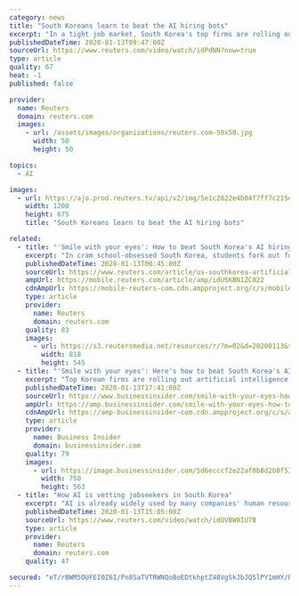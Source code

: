 ```yaml
---
category: news
title: "South Koreans learn to beat the AI hiring bots"
excerpt: "In a tight job market, South Korea's top firms are rolling out artificial intelligence in hiring. That's got jobseekers turning to cram schools to learn how to beat the bots."
publishedDateTime: 2020-01-13T09:47:00Z
sourceUrl: https://www.reuters.com/video/watch/idPdNN?now=true
type: article
quality: 67
heat: -1
published: false

provider:
  name: Reuters
  domain: reuters.com
  images:
    - url: /assets/images/organizations/reuters.com-50x50.jpg
      width: 50
      height: 50

topics:
  - AI

images:
  - url: https://ajo.prod.reuters.tv/api/v2/img/5e1c2822e4b04f7ff7c215e4-1578903586142?location=LANDSCAPE
    width: 1200
    height: 675
    title: "South Koreans learn to beat the AI hiring bots"

related:
  - title: "'Smile with your eyes': How to beat South Korea's AI hiring bots and land a job"
    excerpt: "In cram school-obsessed South Korea, students fork out for classes in everything from K-pop auditions to real estate deals. Now, top Korean firms are rolling out artificial intelligence in hiring - and jobseekers want to learn how to beat the bots."
    publishedDateTime: 2020-01-13T00:45:00Z
    sourceUrl: https://www.reuters.com/article/us-southkorea-artificial-intelligence-jo-idUSKBN1ZC022
    ampUrl: https://mobile.reuters.com/article/amp/idUSKBN1ZC022
    cdnAmpUrl: https://mobile-reuters-com.cdn.ampproject.org/c/s/mobile.reuters.com/article/amp/idUSKBN1ZC022
    type: article
    provider:
      name: Reuters
      domain: reuters.com
    quality: 83
    images:
      - url: https://s3.reutersmedia.net/resources/r/?m=02&d=20200113&t=2&i=1475675870&w=&fh=545px&fw=&ll=&pl=&sq=&r=LYNXMPEG0C015
        width: 818
        height: 545
  - title: "'Smile with your eyes': Here's how to beat South Korea's AI hiring bots and land a job"
    excerpt: "Top Korean firms are rolling out artificial intelligence in hiring — and jobseekers want to learn how to beat the bots."
    publishedDateTime: 2020-01-13T17:41:00Z
    sourceUrl: https://www.businessinsider.com/smile-with-your-eyes-how-to-beat-south-koreas-ai-hiring-bots-and-land-a-job-2020-1
    ampUrl: https://amp.businessinsider.com/smile-with-your-eyes-how-to-beat-south-koreas-ai-hiring-bots-and-land-a-job-2020-1
    cdnAmpUrl: https://amp-businessinsider-com.cdn.ampproject.org/c/s/amp.businessinsider.com/smile-with-your-eyes-how-to-beat-south-koreas-ai-hiring-bots-and-land-a-job-2020-1
    type: article
    provider:
      name: Business Insider
      domain: businessinsider.com
    quality: 79
    images:
      - url: https://image.businessinsider.com/5d6ecccf2e22af0b8d2b0f53?width=750&amp;format=jpeg&amp;auto=webp
        width: 750
        height: 563
  - title: "How AI is vetting jobseekers in South Korea"
    excerpt: "AI is already widely used by many companies' human resources departments to help in selecting candidates, ranging from spotting plagiarism in resumes to checking how candidates react in certain situations."
    publishedDateTime: 2020-01-13T15:05:00Z
    sourceUrl: https://www.reuters.com/video/watch/idOVBW0IU7B
    type: article
    provider:
      name: Reuters
      domain: reuters.com
    quality: 47

secured: "eT/rBWM5OUFEI0Z6I/Pn8SaTVTRWNQoBoEDtkhptZ48VgSkJbJQSlPY1mHY/RVvQ9A6ayYToXis9gCBS95Y+bRjEKGKfnw8WHa+2VGc2DnwG2wLUxrRiezV+VRVtzG75noX9i0rFgqpX2wmq2erVtjSqW4GWHLrG2AqknGDPOCcM7yq/V6KbNBKr2/flbB1RPhnjU6y9VC8LL8AhYwwbGoDp5ou/sD2nuu4DA2BPXm4tkcNeV6zTZuYoimJE0J0PRn+d5Ql83GyT1LUgvbRiWl0b7qBnCtD32Wh/Uf38Zbg=;yIDrAGVGstVw0eZ9Otf8hw=="
---
```


